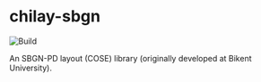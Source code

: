 # chilay-sbgn

![Build](https://github.com/PathwayCommons/chilay-sbgn/actions/workflows/maven.yml/badge.svg?branch=master)

An SBGN-PD layout (COSE) library (originally developed at Bikent University).

